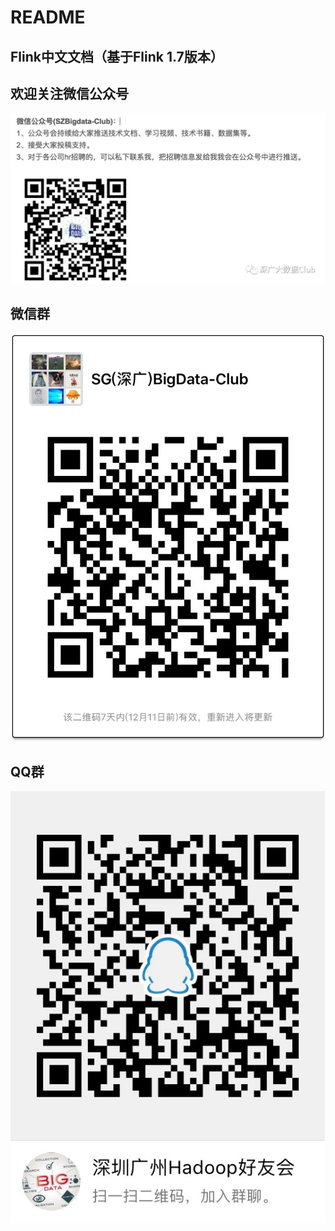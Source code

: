 # README

## Flink中文文档（基于Flink 1.7版本）

## 欢迎关注微信公众号

![](.gitbook/assets/gzh-1.jpeg)

## 微信群

![](.gitbook/assets/img_1864.JPG)

## QQ群

![](.gitbook/assets/img_1865.JPG)

